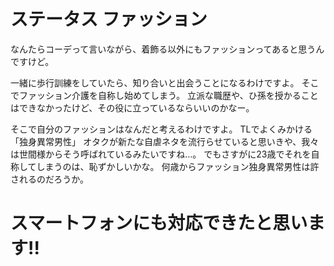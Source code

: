 # ステータス ファッション
なんたらコーデって言いながら、着飾る以外にもファッションってあると思うんですけど。

一緒に歩行訓練をしていたら、知り合いと出会うことになるわけですよ。
そこでファッション介護を自称し始めてしまう。
立派な職歴や、ひ孫を授かることはできなかったけど、その役に立っているならいいのかなー。

そこで自分のファッションはなんだと考えるわけですよ。
TLでよくみかける「独身異常男性」
オタクが新たな自虐ネタを流行らせていると思いきや、我々は世間様からそう呼ばれているみたいですね…。
でもさすがに23歳でそれを自称してしまうのは、恥ずかしいかな。
何歳からファッション独身異常男性は許されるのだろうか。

# スマートフォンにも対応できたと思います!!